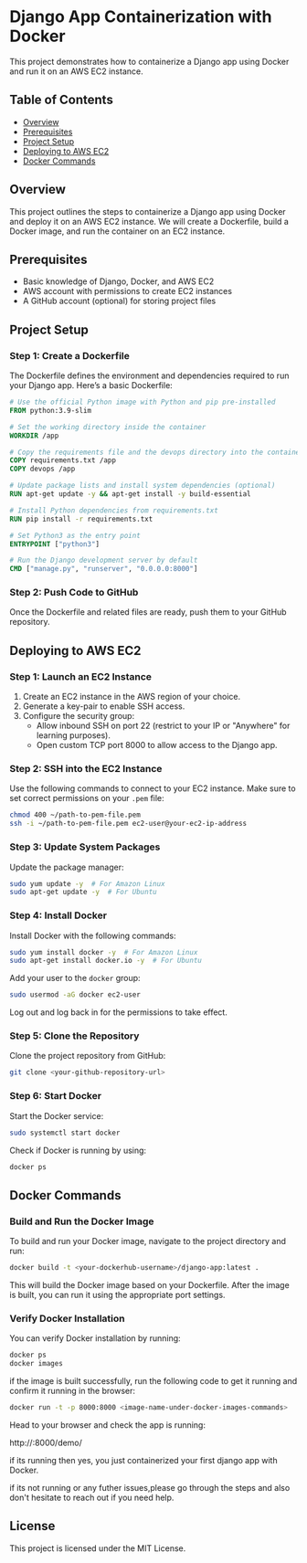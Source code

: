 
# Django App Containerization with Docker

This project demonstrates how to containerize a Django app using Docker and run it on an AWS EC2 instance.

## Table of Contents
- [Overview](#overview)
- [Prerequisites](#prerequisites)
- [Project Setup](#project-setup)
- [Deploying to AWS EC2](#deploying-to-aws-ec2)
- [Docker Commands](#docker-commands)

## Overview
This project outlines the steps to containerize a Django app using Docker and deploy it on an AWS EC2 instance. We will create a Dockerfile, build a Docker image, and run the container on an EC2 instance.

## Prerequisites
- Basic knowledge of Django, Docker, and AWS EC2
- AWS account with permissions to create EC2 instances
- A GitHub account (optional) for storing project files

## Project Setup

### Step 1: Create a Dockerfile

The Dockerfile defines the environment and dependencies required to run your Django app. Here’s a basic Dockerfile:

```Dockerfile
# Use the official Python image with Python and pip pre-installed
FROM python:3.9-slim

# Set the working directory inside the container
WORKDIR /app

# Copy the requirements file and the devops directory into the container
COPY requirements.txt /app
COPY devops /app

# Update package lists and install system dependencies (optional)
RUN apt-get update -y && apt-get install -y build-essential

# Install Python dependencies from requirements.txt
RUN pip install -r requirements.txt

# Set Python3 as the entry point
ENTRYPOINT ["python3"]

# Run the Django development server by default
CMD ["manage.py", "runserver", "0.0.0.0:8000"]
```

### Step 2: Push Code to GitHub
Once the Dockerfile and related files are ready, push them to your GitHub repository.

## Deploying to AWS EC2

### Step 1: Launch an EC2 Instance

1. Create an EC2 instance in the AWS region of your choice.
2. Generate a key-pair to enable SSH access.
3. Configure the security group:
   - Allow inbound SSH on port 22 (restrict to your IP or "Anywhere" for learning purposes).
   - Open custom TCP port 8000 to allow access to the Django app.

### Step 2: SSH into the EC2 Instance

Use the following commands to connect to your EC2 instance. Make sure to set correct permissions on your `.pem` file:

```bash
chmod 400 ~/path-to-pem-file.pem
ssh -i ~/path-to-pem-file.pem ec2-user@your-ec2-ip-address
```

### Step 3: Update System Packages

Update the package manager:

```bash
sudo yum update -y  # For Amazon Linux
sudo apt-get update -y  # For Ubuntu
```

### Step 4: Install Docker

Install Docker with the following commands:

```bash
sudo yum install docker -y  # For Amazon Linux
sudo apt-get install docker.io -y  # For Ubuntu
```

Add your user to the `docker` group:

```bash
sudo usermod -aG docker ec2-user
```

Log out and log back in for the permissions to take effect.

### Step 5: Clone the Repository

Clone the project repository from GitHub:

```bash
git clone <your-github-repository-url>
```

### Step 6: Start Docker

Start the Docker service:

```bash
sudo systemctl start docker
```

Check if Docker is running by using:

```bash
docker ps
```

## Docker Commands

### Build and Run the Docker Image

To build and run your Docker image, navigate to the project directory and run:

```bash
docker build -t <your-dockerhub-username>/django-app:latest .
```

This will build the Docker image based on your Dockerfile. After the image is built, you can run it using the appropriate port settings.

### Verify Docker Installation

You can verify Docker installation by running:

```bash
docker ps
docker images
```


if the image is built successfully, run the following code to get it running and confirm it running in the browser:

```bash
docker run -t -p 8000:8000 <image-name-under-docker-images-commands>
```

Head to your browser and check the app is running:

http://<your-ip-address>:8000/demo/

if its running then yes, you just containerized your first django app with Docker.

if its not running or any futher issues,please go through the steps and also don't hesitate to reach out if you need help.

## License
This project is licensed under the MIT License.
